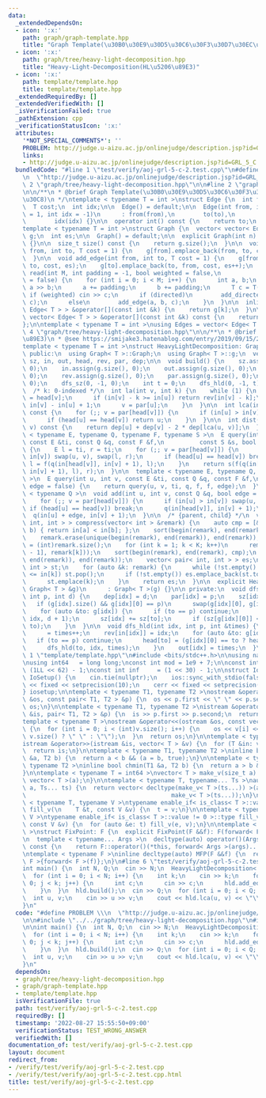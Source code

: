 ```yaml
---
data:
  _extendedDependsOn:
  - icon: ':x:'
    path: graph/graph-template.hpp
    title: "Graph Template(\u30B0\u30E9\u30D5\u30C6\u30F3\u30D7\u30EC\u30FC\u30C8)"
  - icon: ':x:'
    path: graph/tree/heavy-light-decomposition.hpp
    title: "Heavy-Light-Decomposition(HL\u5206\u89E3)"
  - icon: ':x:'
    path: template/template.hpp
    title: template/template.hpp
  _extendedRequiredBy: []
  _extendedVerifiedWith: []
  _isVerificationFailed: true
  _pathExtension: cpp
  _verificationStatusIcon: ':x:'
  attributes:
    '*NOT_SPECIAL_COMMENTS*': ''
    PROBLEM: http://judge.u-aizu.ac.jp/onlinejudge/description.jsp?id=GRL_5_C
    links:
    - http://judge.u-aizu.ac.jp/onlinejudge/description.jsp?id=GRL_5_C
  bundledCode: "#line 1 \"test/verify/aoj-grl-5-c-2.test.cpp\"\n#define PROBLEM \\\
    \n  \"http://judge.u-aizu.ac.jp/onlinejudge/description.jsp?id=GRL_5_C\"\n\n#line\
    \ 2 \"graph/tree/heavy-light-decomposition.hpp\"\n\n#line 2 \"graph/graph-template.hpp\"\
    \n\n/**\n * @brief Graph Template(\u30B0\u30E9\u30D5\u30C6\u30F3\u30D7\u30EC\u30FC\
    \u30C8)\n */\ntemplate < typename T = int >\nstruct Edge {\n  int from, to;\n\
    \  T cost;\n  int idx;\n\n  Edge() = default;\n\n  Edge(int from, int to, T cost\
    \ = 1, int idx = -1)\n      : from(from),\n        to(to),\n        cost(cost),\n\
    \        idx(idx) {}\n\n  operator int() const {\n    return to;\n  }\n};\n\n\
    template < typename T = int >\nstruct Graph {\n  vector< vector< Edge< T > > >\
    \ g;\n  int es;\n\n  Graph() = default;\n\n  explicit Graph(int n): g(n), es(0)\
    \ {}\n\n  size_t size() const {\n    return g.size();\n  }\n\n  void add_directed_edge(int\
    \ from, int to, T cost = 1) {\n    g[from].emplace_back(from, to, cost, es++);\n\
    \  }\n\n  void add_edge(int from, int to, T cost = 1) {\n    g[from].emplace_back(from,\
    \ to, cost, es);\n    g[to].emplace_back(to, from, cost, es++);\n  }\n\n  void\
    \ read(int M, int padding = -1, bool weighted = false,\n            bool directed\
    \ = false) {\n    for (int i = 0; i < M; i++) {\n      int a, b;\n      cin >>\
    \ a >> b;\n      a += padding;\n      b += padding;\n      T c = T(1);\n     \
    \ if (weighted) cin >> c;\n      if (directed)\n        add_directed_edge(a, b,\
    \ c);\n      else\n        add_edge(a, b, c);\n    }\n  }\n\n  inline vector<\
    \ Edge< T > > &operator[](const int &k) {\n    return g[k];\n  }\n\n  inline const\
    \ vector< Edge< T > > &operator[](const int &k) const {\n    return g[k];\n  }\n\
    };\n\ntemplate < typename T = int >\nusing Edges = vector< Edge< T > >;\n#line\
    \ 4 \"graph/tree/heavy-light-decomposition.hpp\"\n\n/**\n * @brief Heavy-Light-Decomposition(HL\u5206\
    \u89E3)\n * @see https://smijake3.hatenablog.com/entry/2019/09/15/200200\n */\n\
    template < typename T = int >\nstruct HeavyLightDecomposition: Graph< T > {\n\
    \ public:\n  using Graph< T >::Graph;\n  using Graph< T >::g;\n  vector< int >\
    \ sz, in, out, head, rev, par, dep;\n\n  void build() {\n    sz.assign(g.size(),\
    \ 0);\n    in.assign(g.size(), 0);\n    out.assign(g.size(), 0);\n    head.assign(g.size(),\
    \ 0);\n    rev.assign(g.size(), 0);\n    par.assign(g.size(), 0);\n    dep.assign(g.size(),\
    \ 0);\n    dfs_sz(0, -1, 0);\n    int t = 0;\n    dfs_hld(0, -1, t);\n  }\n\n\
    \  /* k: 0-indexed */\n  int la(int v, int k) {\n    while (1) {\n      int u\
    \ = head[v];\n      if (in[v] - k >= in[u]) return rev[in[v] - k];\n      k -=\
    \ in[v] - in[u] + 1;\n      v = par[u];\n    }\n  }\n\n  int lca(int u, int v)\
    \ const {\n    for (;; v = par[head[v]]) {\n      if (in[u] > in[v]) swap(u, v);\n\
    \      if (head[u] == head[v]) return u;\n    }\n  }\n\n  int dist(int u, int\
    \ v) const {\n    return dep[u] + dep[v] - 2 * dep[lca(u, v)];\n  }\n\n  template\
    \ < typename E, typename Q, typename F, typename S >\n  E query(int u, int v,\
    \ const E &ti, const Q &q, const F &f,\n          const S &s, bool edge = false)\
    \ {\n    E l = ti, r = ti;\n    for (;; v = par[head[v]]) {\n      if (in[u] >\
    \ in[v]) swap(u, v), swap(l, r);\n      if (head[u] == head[v]) break;\n     \
    \ l = f(q(in[head[v]], in[v] + 1), l);\n    }\n    return s(f(q(in[u] + edge,\
    \ in[v] + 1), l), r);\n  }\n\n  template < typename E, typename Q, typename F\
    \ >\n  E query(int u, int v, const E &ti, const Q &q, const F &f,\n          bool\
    \ edge = false) {\n    return query(u, v, ti, q, f, f, edge);\n  }\n\n  template\
    \ < typename Q >\n  void add(int u, int v, const Q &q, bool edge = false) {\n\
    \    for (;; v = par[head[v]]) {\n      if (in[u] > in[v]) swap(u, v);\n     \
    \ if (head[u] == head[v]) break;\n      q(in[head[v]], in[v] + 1);\n    }\n  \
    \  q(in[u] + edge, in[v] + 1);\n  }\n\n  /* {parent, child} */\n  vector< pair<\
    \ int, int > > compress(vector< int > &remark) {\n    auto cmp = [&](int a, int\
    \ b) { return in[a] < in[b]; };\n    sort(begin(remark), end(remark), cmp);\n\
    \    remark.erase(unique(begin(remark), end(remark)), end(remark));\n    int K\
    \ = (int)remark.size();\n    for (int k = 1; k < K; k++)\n      remark.emplace_back(lca(remark[k\
    \ - 1], remark[k]));\n    sort(begin(remark), end(remark), cmp);\n    remark.erase(unique(begin(remark),\
    \ end(remark)), end(remark));\n    vector< pair< int, int > > es;\n    stack<\
    \ int > st;\n    for (auto &k: remark) {\n      while (!st.empty() && out[st.top()]\
    \ <= in[k]) st.pop();\n      if (!st.empty()) es.emplace_back(st.top(), k);\n\
    \      st.emplace(k);\n    }\n    return es;\n  }\n\n  explicit HeavyLightDecomposition(const\
    \ Graph< T > &g)\n      : Graph< T >(g) {}\n\n private:\n  void dfs_sz(int idx,\
    \ int p, int d) {\n    dep[idx] = d;\n    par[idx] = p;\n    sz[idx]  = 1;\n \
    \   if (g[idx].size() && g[idx][0] == p)\n      swap(g[idx][0], g[idx].back());\n\
    \    for (auto &to: g[idx]) {\n      if (to == p) continue;\n      dfs_sz(to,\
    \ idx, d + 1);\n      sz[idx] += sz[to];\n      if (sz[g[idx][0]] < sz[to]) swap(g[idx][0],\
    \ to);\n    }\n  }\n\n  void dfs_hld(int idx, int p, int &times) {\n    in[idx]\
    \      = times++;\n    rev[in[idx]] = idx;\n    for (auto &to: g[idx]) {\n   \
    \   if (to == p) continue;\n      head[to] = (g[idx][0] == to ? head[idx] : to);\n\
    \      dfs_hld(to, idx, times);\n    }\n    out[idx] = times;\n  }\n};\n#line\
    \ 1 \"template/template.hpp\"\n#include <bits/stdc++.h>\n\nusing namespace std;\n\
    \nusing int64   = long long;\nconst int mod = 1e9 + 7;\n\nconst int64 infll =\
    \ (1LL << 62) - 1;\nconst int inf     = (1 << 30) - 1;\n\nstruct IoSetup {\n \
    \ IoSetup() {\n    cin.tie(nullptr);\n    ios::sync_with_stdio(false);\n    cout\
    \ << fixed << setprecision(10);\n    cerr << fixed << setprecision(10);\n  }\n\
    } iosetup;\n\ntemplate < typename T1, typename T2 >\nostream &operator<<(ostream\
    \ &os, const pair< T1, T2 > &p) {\n  os << p.first << \" \" << p.second;\n  return\
    \ os;\n}\n\ntemplate < typename T1, typename T2 >\nistream &operator>>(istream\
    \ &is, pair< T1, T2 > &p) {\n  is >> p.first >> p.second;\n  return is;\n}\n\n\
    template < typename T >\nostream &operator<<(ostream &os, const vector< T > &v)\
    \ {\n  for (int i = 0; i < (int)v.size(); i++) {\n    os << v[i] << (i + 1 !=\
    \ v.size() ? \" \" : \"\");\n  }\n  return os;\n}\n\ntemplate < typename T >\n\
    istream &operator>>(istream &is, vector< T > &v) {\n  for (T &in: v) is >> in;\n\
    \  return is;\n}\n\ntemplate < typename T1, typename T2 >\ninline bool chmax(T1\
    \ &a, T2 b) {\n  return a < b && (a = b, true);\n}\n\ntemplate < typename T1,\
    \ typename T2 >\ninline bool chmin(T1 &a, T2 b) {\n  return a > b && (a = b, true);\n\
    }\n\ntemplate < typename T = int64 >\nvector< T > make_v(size_t a) {\n  return\
    \ vector< T >(a);\n}\n\ntemplate < typename T, typename... Ts >\nauto make_v(size_t\
    \ a, Ts... ts) {\n  return vector< decltype(make_v< T >(ts...)) >(a,\n       \
    \                                         make_v< T >(ts...));\n}\n\ntemplate\
    \ < typename T, typename V >\ntypename enable_if< is_class< T >::value == 0 >::type\
    \ fill_v(\n    T &t, const V &v) {\n  t = v;\n}\n\ntemplate < typename T, typename\
    \ V >\ntypename enable_if< is_class< T >::value != 0 >::type fill_v(\n    T &t,\
    \ const V &v) {\n  for (auto &e: t) fill_v(e, v);\n}\n\ntemplate < typename F\
    \ >\nstruct FixPoint: F {\n  explicit FixPoint(F &&f): F(forward< F >(f)) {}\n\
    \n  template < typename... Args >\n  decltype(auto) operator()(Args &&...args)\
    \ const {\n    return F::operator()(*this, forward< Args >(args)...);\n  }\n};\n\
    \ntemplate < typename F >\ninline decltype(auto) MFP(F &&f) {\n  return FixPoint<\
    \ F >{forward< F >(f)};\n}\n#line 6 \"test/verify/aoj-grl-5-c-2.test.cpp\"\n\n\
    int main() {\n  int N, Q;\n  cin >> N;\n  HeavyLightDecomposition< int > hld(N);\n\
    \  for (int i = 0; i < N; i++) {\n    int k;\n    cin >> k;\n    for (int j =\
    \ 0; j < k; j++) {\n      int c;\n      cin >> c;\n      hld.add_edge(i, c);\n\
    \    }\n  }\n  hld.build();\n  cin >> Q;\n  for (int i = 0; i < Q; i++) {\n  \
    \  int u, v;\n    cin >> u >> v;\n    cout << hld.lca(u, v) << \"\\n\";\n  }\n\
    }\n"
  code: "#define PROBLEM \\\n  \"http://judge.u-aizu.ac.jp/onlinejudge/description.jsp?id=GRL_5_C\"\
    \n\n#include \"../../graph/tree/heavy-light-decomposition.hpp\"\n#include \"../../template/template.hpp\"\
    \n\nint main() {\n  int N, Q;\n  cin >> N;\n  HeavyLightDecomposition< int > hld(N);\n\
    \  for (int i = 0; i < N; i++) {\n    int k;\n    cin >> k;\n    for (int j =\
    \ 0; j < k; j++) {\n      int c;\n      cin >> c;\n      hld.add_edge(i, c);\n\
    \    }\n  }\n  hld.build();\n  cin >> Q;\n  for (int i = 0; i < Q; i++) {\n  \
    \  int u, v;\n    cin >> u >> v;\n    cout << hld.lca(u, v) << \"\\n\";\n  }\n\
    }\n"
  dependsOn:
  - graph/tree/heavy-light-decomposition.hpp
  - graph/graph-template.hpp
  - template/template.hpp
  isVerificationFile: true
  path: test/verify/aoj-grl-5-c-2.test.cpp
  requiredBy: []
  timestamp: '2022-08-27 15:55:50+09:00'
  verificationStatus: TEST_WRONG_ANSWER
  verifiedWith: []
documentation_of: test/verify/aoj-grl-5-c-2.test.cpp
layout: document
redirect_from:
- /verify/test/verify/aoj-grl-5-c-2.test.cpp
- /verify/test/verify/aoj-grl-5-c-2.test.cpp.html
title: test/verify/aoj-grl-5-c-2.test.cpp
---
```

